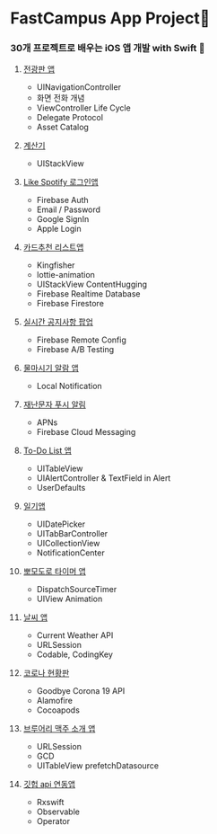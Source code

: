 # FastCampus App Project📱
### 30개 프로젝트로 배우는 iOS 앱 개발 with Swift 🍎 

1. [전광판 앱](https://github.com/ByoungilYoun/FastCampus-App-Project/tree/main/LEDBoard/LEDBoard)
    - UINavigationController 
    - 화면 전화 개념
    - ViewController Life Cycle
    - Delegate Protocol 
    - Asset Catalog
    
2. [계산기](https://github.com/ByoungilYoun/FastCampus-App-Project/tree/main/Calculator/Calculator)
    - UIStackView

3. [Like Spotify 로그인앱](https://github.com/ByoungilYoun/FastCampus-App-Project/tree/main/SpotifyLoginPage/SpotifyLoginPage)
    - Firebase Auth
    - Email / Password 
    - Google SignIn
    - Apple Login

4. [카드추천 리스트앱](https://github.com/ByoungilYoun/FastCampus-App-Project/tree/main/CreditCardList/CreditCardList)
    - Kingfisher
    - lottie-animation
    - UIStackView ContentHugging
    - Firebase Realtime Database
    - Firebase Firestore
    
5. [실시간 공지사항 팝업](https://github.com/ByoungilYoun/FastCampus-App-Project/tree/main/NoticePopup/NoticePopup)
    - Firebase Remote Config
    - Firebase A/B Testing
    
6. [물마시기 알람 앱](https://github.com/ByoungilYoun/FastCampus-App-Project/tree/main/DrinkAlarmApp/DrinkAlarmApp)
    - Local Notification

7. [재난문자 푸시 알림](https://github.com/ByoungilYoun/FastCampus-App-Project/tree/main/Warning/Warning)
    - APNs 
    - Firebase Cloud Messaging

8. [To-Do List 앱](https://github.com/ByoungilYoun/FastCampus-App-Project/tree/main/TodoList/TodoList)
    - UITableView
    - UIAlertController & TextField in Alert
    - UserDefaults

9. [일기앱](https://github.com/ByoungilYoun/FastCampus-App-Project/tree/main/Diary/Diary)
    - UIDatePicker
    - UITabBarController
    - UICollectionView
    - NotificationCenter

10. [뽀모도로 타이머 앱](https://github.com/ByoungilYoun/FastCampus-App-Project/tree/main/PomodoroTimerApp/PomodoroTimerApp)
    - DispatchSourceTimer
    - UIView Animation

11. [날씨 앱](https://github.com/ByoungilYoun/FastCampus-App-Project/tree/main/Weather/Weather)
    - Current Weather API 
    - URLSession 
    - Codable, CodingKey

12. [코로나 현황판](https://github.com/ByoungilYoun/FastCampus-App-Project/tree/main/COVID19/COVID19)
    - Goodbye Corona 19 API
    - Alamofire
    - Cocoapods

13. [브루어리 맥주 소개 앱](https://github.com/ByoungilYoun/FastCampus-App-Project/tree/main/Brewery/Brewery)
    - URLSession
    - GCD
    - UITableView prefetchDatasource

14. [깃헙 api 연동앱](https://github.com/ByoungilYoun/FastCampus-App-Project/tree/main/GithubRepository/GithubRepository)
    - Rxswift 
    - Observable
    - Operator




